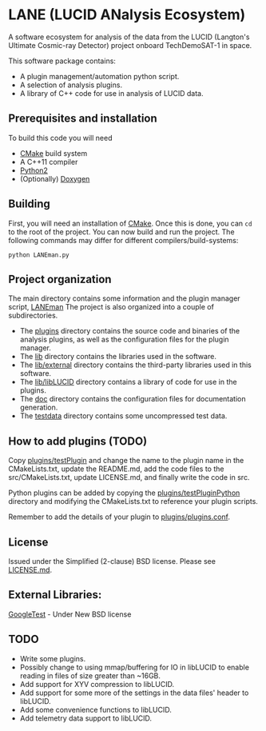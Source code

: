 # LANE (LUCID ANalysis Ecosystem)
A software ecosystem for analysis of the data from the LUCID 
(Langton's Ultimate Cosmic-ray Detector) project onboard TechDemoSAT-1 in space.

This software package contains:

* A plugin management/automation python script.
* A selection of analysis plugins.
* A library of C++ code for use in analysis of LUCID data.


## Prerequisites and installation
To build this code you will need

* [CMake][] build system
* A C++11 compiler
* [Python2][]
* (Optionally) [Doxygen][]


## Building
First, you will need an installation of [CMake][].
Once this is done, you can `cd` to the root of
the project.
You can now build and run the project.
The following commands may differ for different compilers/build-systems:

```shell
python LANEman.py
```


## Project organization
The main directory contains some information and the plugin manager script, 
[LANEman](LANEman.py)
The project is also organized into a couple of subdirectories.

* The [plugins](plugins) directory contains the source code and binaries of 
the analysis plugins, as well as the configuration files for the plugin 
manager.
* The [lib](lib) directory contains the libraries used in the software.
* The [lib/external](lib/external) directory contains the third-party 
libraries used in this software.
* The [lib/libLUCID](lib/libLUCID) directory contains a library of code for 
use in the plugins.
* The [doc](doc) directory contains the configuration files for documentation 
generation.
* The [testdata](testdata) directory contains some uncompressed test data.


## How to add plugins (TODO)
Copy [plugins/testPlugin](plugins/testPlugin) and change the name to the plugin 
name in the CMakeLists.txt, update the README.md, add the code files to 
the src/CMakeLists.txt, update LICENSE.md, and finally write the code in src.

Python plugins can be added by copying the 
[plugins/testPluginPython](plugins/testPluginPython) directory and modifying 
the CMakeLists.txt to reference your plugin scripts.

Remember to add the details of your plugin to
[plugins/plugins.conf](plugins/plugins.ini).


## License
Issued under the Simplified (2-clause) BSD license.
Please see [LICENSE.md](LICENSE.md).


## External Libraries:

[GoogleTest][] - Under New BSD license



## TODO

* Write some plugins.
* Possibly change to using mmap/buffering for IO in libLUCID to enable reading 
in files of size greater than ~16GB.
* Add support for XYV compression to libLUCID.
* Add support for some more of the settings in the data files' header to 
libLUCID.
* Add some convenience functions to libLUCID.
* Add telemetry data support to libLUCID.


<!-- Links -->
[Doxygen]: http://www.doxygen.org
[CMake]: http://www.cmake.org
[GoogleTest]: https://code.google.com/p/googletest/
[Python2]: https://www.python.org/

